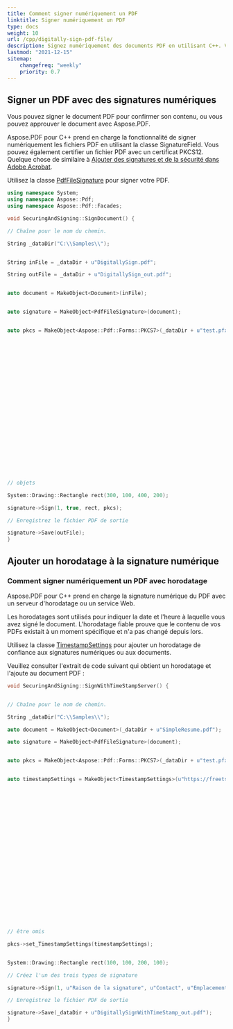 ```yaml
---
title: Comment signer numériquement un PDF
linktitle: Signer numériquement un PDF
type: docs
weight: 10
url: /cpp/digitally-sign-pdf-file/
description: Signez numériquement des documents PDF en utilisant C++. Vérifiez ou validez les PDF signés numériquement en utilisant C++.
lastmod: "2021-12-15"
sitemap:
    changefreq: "weekly"
    priority: 0.7
---
```


## Signer un PDF avec des signatures numériques

Vous pouvez signer le document PDF pour confirmer son contenu, ou vous pouvez approuver le document avec Aspose.PDF.

Aspose.PDF pour C++ prend en charge la fonctionnalité de signer numériquement les fichiers PDF en utilisant la classe SignatureField. Vous pouvez également certifier un fichier PDF avec un certificat PKCS12. Quelque chose de similaire à [Ajouter des signatures et de la sécurité dans Adobe Acrobat](https://www.adobepress.com/articles/article.asp?p=1272495&seqNum=6).

Utilisez la classe [PdfFileSignature](https://reference.aspose.com/pdf/cpp/class/aspose.pdf.facades.pdf_file_signature) pour signer votre PDF.

```cpp
using namespace System;
using namespace Aspose::Pdf;
using namespace Aspose::Pdf::Facades;

void SecuringAndSigning::SignDocument() {

// Chaîne pour le nom du chemin.

String _dataDir("C:\\Samples\\");


String inFile = _dataDir + u"DigitallySign.pdf";

String outFile = _dataDir + u"DigitallySign_out.pdf";


auto document = MakeObject<Document>(inFile);


auto signature = MakeObject<PdfFileSignature>(document);


auto pkcs = MakeObject<Aspose::Pdf::Forms::PKCS7>(_dataDir + u"test.pfx", u"Pa$$w0rd2020"); // Utilisez PKCS7/PKCS7Detached
























// objets

System::Drawing::Rectangle rect(300, 100, 400, 200);

signature->Sign(1, true, rect, pkcs);

// Enregistrez le fichier PDF de sortie

signature->Save(outFile);
}
```

## Ajouter un horodatage à la signature numérique

### Comment signer numériquement un PDF avec horodatage

Aspose.PDF pour C++ prend en charge la signature numérique du PDF avec un serveur d'horodatage ou un service Web.

Les horodatages sont utilisés pour indiquer la date et l'heure à laquelle vous avez signé le document. L'horodatage fiable prouve que le contenu de vos PDFs existait à un moment spécifique et n'a pas changé depuis lors.

Utilisez la classe [TimestampSettings](https://reference.aspose.com/pdf/cpp/class/aspose.pdf.timestamp_settings) pour ajouter un horodatage de confiance aux signatures numériques ou aux documents.

Veuillez consulter l'extrait de code suivant qui obtient un horodatage et l'ajoute au document PDF :

```cpp
void SecuringAndSigning::SignWithTimeStampServer() {


// Chaîne pour le nom de chemin.

String _dataDir("C:\\Samples\\");

auto document = MakeObject<Document>(_dataDir + u"SimpleResume.pdf");

auto signature = MakeObject<PdfFileSignature>(document);


auto pkcs = MakeObject<Aspose::Pdf::Forms::PKCS7>(_dataDir + u"test.pfx", u"Pa$$w0rd2020");


auto timestampSettings = MakeObject<TimestampSettings>(u"https://freetsa.org/tsr", String::Empty); // Utilisateur/Mot de passe peuvent
























// être omis

pkcs->set_TimestampSettings(timestampSettings);


System::Drawing::Rectangle rect(100, 100, 200, 100);

// Créez l'un des trois types de signature

signature->Sign(1, u"Raison de la signature", u"Contact", u"Emplacement", true, rect, pkcs);

// Enregistrez le fichier PDF de sortie

signature->Save(_dataDir + u"DigitallySignWithTimeStamp_out.pdf");
}
```